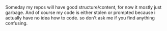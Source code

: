 Someday my repos will have good structure/content, for now it mostly just garbage.
And of course my code is either stolen or prompted because i actually have no idea how to code.
so don't ask me if you find anything confusing.
